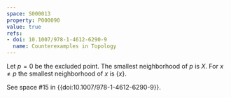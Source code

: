 ```yaml
---
space: S000013
property: P000090
value: true
refs:
- doi: 10.1007/978-1-4612-6290-9
  name: Counterexamples in Topology
---
```


Let $p=0$ be the excluded point.  The smallest neighborhood of $p$ is $X$.  For $x\ne p$ the smallest neighborhood of $x$ is $\{x\}$.

See space #15 in {{doi:10.1007/978-1-4612-6290-9}}.

